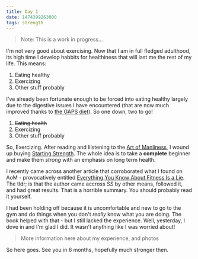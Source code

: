 ```yaml
---
title: Day 1
date: 1474399263000
tags: strength
---
```


> Note: This is a work in progress...

I'm not very good about exercising. Now that I am in full fledged adulthood, its high time I develop habbits for healthiness that will last me the rest of my life. This means:

1. Eating healthy
2. Exercizing
3. Other stuff probably

I've already been fortunate enough to be forced into eating healthy largely due to the digestive issues I have encountered (that are now much improved thanks to [the GAPS diet](http://www.gapsdiet.com/)). So one down, two to go!

1. ~~Eating health~~
2. Exercizing
3. Other stuff probably

So, Exercizing. After reading and lilstening to the [Art of Manliness](http://artofmanliness.com), I wound up buying [Starting Strength](https://www.amazon.com/Starting-Strength-Basic-Barbell-Training/dp/0982522738). The whole idea is to take a **complete** beginner and make them _strong_ with an emphasis on long term health.

I recently came across another article that corroborated what I found on AoM - provocatively entitled [Everything You Know About Fitness Is a Lie](http://www.mensjournal.com/magazine/everything-you-know-about-fitness-is-a-lie-20120504). The tldr; is that the author came accross _SS_ by other means, followed it, and had great results. That is a horrible summary. You should probably read it yourself. 

I had been holding off because it is uncomfortable and new to go to the gym and do things when you don't _really_ know what you are doing. The book helped with that - but I still lacked the experience. Well, yesterday, I dove in and I'm glad I did. It wasn't anything like I was worried about!

> More information here about my experience, and photos

So here goes. See you in 6 months, hopefully much stronger then.